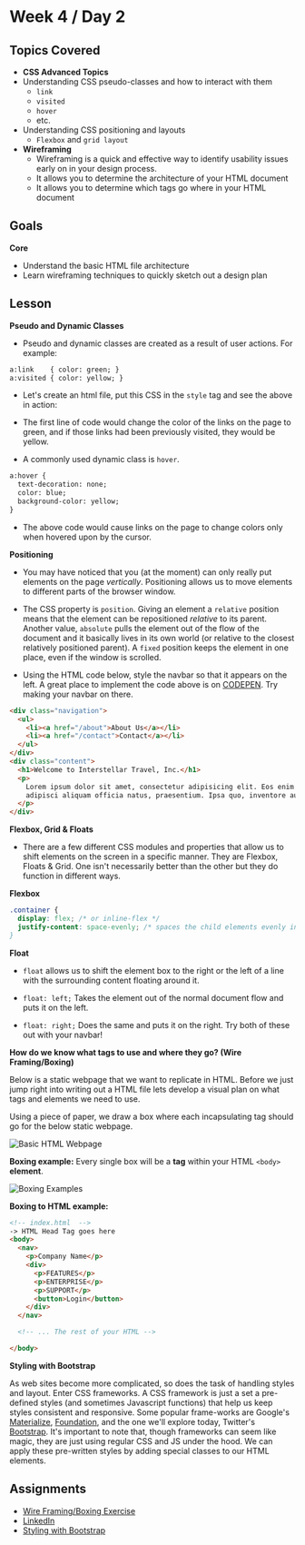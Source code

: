 # Week 4 / Day 2

## Topics Covered
- **CSS Advanced Topics**
- Understanding CSS pseudo-classes and how to interact with them
  - `link`
  - `visited`
  - `hover`
  - etc.
- Understanding CSS positioning and layouts
  - `Flexbox` and `grid layout`
- **Wireframing**
  - Wireframing is a quick and effective way to identify usability issues early on in your design process.
  - It allows you to determine the architecture of your HTML document
  - It allows you to determine which tags go where in your HTML document

## Goals
**Core**
- Understand the basic HTML file architecture
- Learn wireframing techniques to quickly sketch out a design plan

## Lesson

**Pseudo and Dynamic Classes**
- Pseudo and dynamic classes are created as a result of user actions. For example:

```HTML
a:link    { color: green; }
a:visited { color: yellow; }
```
- Let's create an html file, put this CSS in the `style` tag and see the above in action:

- The first line of code would change the color of the links on the page to green, and if those links had been previously visited, they would be yellow.

- A commonly used dynamic class is `hover`.

```HTML
a:hover {
  text-decoration: none;
  color: blue;
  background-color: yellow;
}
```

- The above code would cause links on the page to change colors only when hovered upon by the cursor.

**Positioning**

- You may have noticed that you (at the moment) can only really put elements on the page _vertically_. Positioning allows us to move elements to different parts of the browser window.

- The CSS property is `position`. Giving an element a `relative` position means that the element can be repositioned
_relative_ to its parent. Another value, `absolute` pulls the element out of the flow of the document and it basically
lives in its own world (or relative to the closest relatively positioned parent). A `fixed` position keeps the element
in one place, even if the window is scrolled.

- Using the HTML code below, style the navbar so that it appears on the left. A great place to implement the code above is on [CODEPEN](https://codepen.io/). Try making your navbar on there.
```HTML
<div class="navigation">
  <ul>
    <li><a href="/about">About Us</a></li>
    <li><a href="/contact">Contact</a></li>
  </ul>
</div>
<div class="content">
  <h1>Welcome to Interstellar Travel, Inc.</h1>
  <p>
    Lorem ipsum dolor sit amet, consectetur adipisicing elit. Eos enim quam dignissimos officiis, nam ex molestiae
    adipisci aliquam officia natus, praesentium. Ipsa quo, inventore autem, quod neque esse quasi debitis!
  </p>
</div>
```

**Flexbox, Grid & Floats**

- There are a few different CSS modules and properties that allow us to shift elements on the screen in a specific manner. They are Flexbox, Floats & Grid. One isn't necessarily better than the other but they do function in different ways.

__Flexbox__

```css
.container {
  display: flex; /* or inline-flex */
  justify-content: space-evenly; /* spaces the child elements evenly in relation to the parent container
}
```

__Float__

- `float` allows us to shift the element box to the right or the left of a line
with the surrounding content floating around it.

- `float: left;` Takes the element out of the normal document flow and puts it on the left.

- `float: right;` Does the same and puts it on the right. Try both of these out with your navbar!

**How do we know what tags to use and where they go? (Wire Framing/Boxing)**

Below is a static webpage that we want to replicate in HTML. Before we just jump right into writing out a HTML file lets develop a visual plan on what tags and elements we need to use.

Using a piece of paper, we draw a box where each incapsulating tag should go for the below static webpage.

![Basic HTML Webpage](../page-resources/html_static_page.png)

__Boxing example:__
Every single box will be a __tag__ within your HTML `<body>` __element__.

![Boxing Examples](../page-resources/boxing.png)

__Boxing to HTML example:__

```html
<!-- index.html  -->
-> HTML Head Tag goes here
<body>
  <nav>
    <p>Company Name</p>
    <div>
      <p>FEATURES</p>
      <p>ENTERPRISE</p>
      <p>SUPPORT</p>
      <button>Login</button>
    </div>
  </nav>

  <!-- ... The rest of your HTML -->

</body>

```

**Styling with Bootstrap**

As web sites become more complicated, so does the task of handling styles and layout. Enter CSS frameworks. A CSS framework is just a set a pre-defined styles (and sometimes Javascript functions) that help us keep styles consistent and responsive. Some popular frame-works are Google's [Materialize](https://materializecss.com/), [Foundation](https://foundation.zurb.com/), and the one we'll explore today, Twitter's [Bootstrap](https://getbootstrap.com/). It's important to note that, though frameworks can seem like magic, they are just using regular CSS and JS under the hood. We can apply these pre-written styles by adding special classes to our HTML elements.

## Assignments
- [Wire Framing/Boxing Exercise](https://github.com/papaplatoon/html-wire-framing-boxing-exercise)
- [LinkedIn](https://github.com/papaplatoon/html-linkedin)
- [Styling with Bootstrap](https://github.com/papaplatoon/html-bootstrap)



